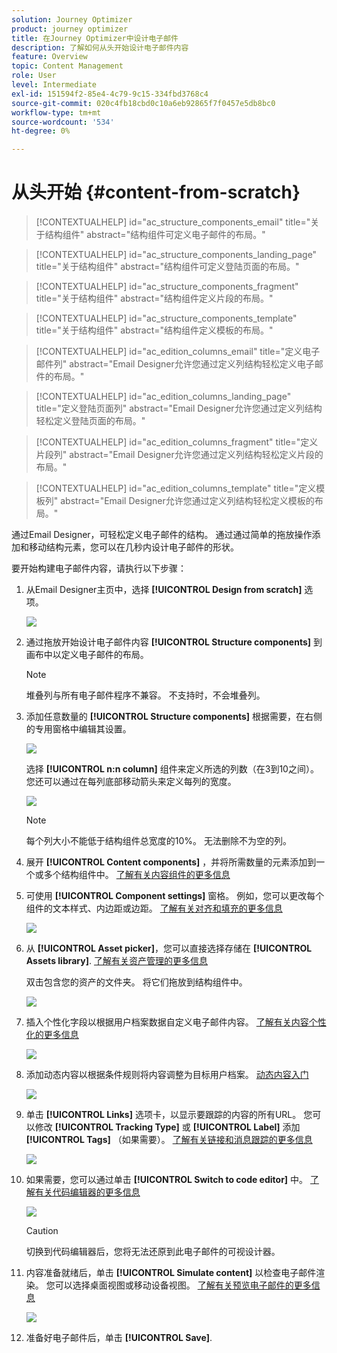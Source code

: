 ```yaml
---
solution: Journey Optimizer
product: journey optimizer
title: 在Journey Optimizer中设计电子邮件
description: 了解如何从头开始设计电子邮件内容
feature: Overview
topic: Content Management
role: User
level: Intermediate
exl-id: 151594f2-85e4-4c79-9c15-334fbd3768c4
source-git-commit: 020c4fb18cbd0c10a6eb92865f7f0457e5db8bc0
workflow-type: tm+mt
source-wordcount: '534'
ht-degree: 0%

---
```


# 从头开始 {#content-from-scratch}

>[!CONTEXTUALHELP]
>id="ac_structure_components_email"
>title="关于结构组件"
>abstract="结构组件可定义电子邮件的布局。"

>[!CONTEXTUALHELP]
>id="ac_structure_components_landing_page"
>title="关于结构组件"
>abstract="结构组件可定义登陆页面的布局。"

>[!CONTEXTUALHELP]
>id="ac_structure_components_fragment"
>title="关于结构组件"
>abstract="结构组件定义片段的布局。"

>[!CONTEXTUALHELP]
>id="ac_structure_components_template"
>title="关于结构组件"
>abstract="结构组件定义模板的布局。"


>[!CONTEXTUALHELP]
>id="ac_edition_columns_email"
>title="定义电子邮件列"
>abstract="Email Designer允许您通过定义列结构轻松定义电子邮件的布局。"

>[!CONTEXTUALHELP]
>id="ac_edition_columns_landing_page"
>title="定义登陆页面列"
>abstract="Email Designer允许您通过定义列结构轻松定义登陆页面的布局。"

>[!CONTEXTUALHELP]
>id="ac_edition_columns_fragment"
>title="定义片段列"
>abstract="Email Designer允许您通过定义列结构轻松定义片段的布局。"

>[!CONTEXTUALHELP]
>id="ac_edition_columns_template"
>title="定义模板列"
>abstract="Email Designer允许您通过定义列结构轻松定义模板的布局。"


通过Email Designer，可轻松定义电子邮件的结构。 通过通过简单的拖放操作添加和移动结构元素，您可以在几秒内设计电子邮件的形状。

要开始构建电子邮件内容，请执行以下步骤：

1. 从Email Designer主页中，选择 **[!UICONTROL Design from scratch]** 选项。

   ![](assets/email_designer.png)

1. 通过拖放开始设计电子邮件内容 **[!UICONTROL Structure components]** 到画布中以定义电子邮件的布局。

   >[!NOTE]
   >
   >堆叠列与所有电子邮件程序不兼容。 不支持时，不会堆叠列。

   <!--Once placed in the email, you cannot move nor remove your components unless there is already a content component or a fragment placed inside. This is not true in AJO - TBC?-->

1. 添加任意数量的 **[!UICONTROL Structure components]** 根据需要，在右侧的专用窗格中编辑其设置。

   ![](assets/email_designer_structure_components.png)

   选择 **[!UICONTROL n:n column]** 组件来定义所选的列数（在3到10之间）。 您还可以通过在每列底部移动箭头来定义每列的宽度。

   ![](assets/email_designer_structure_n-n-colum.png)

   >[!NOTE]
   >
   >每个列大小不能低于结构组件总宽度的10%。 无法删除不为空的列。

1. 展开 **[!UICONTROL Content components]** ，并将所需数量的元素添加到一个或多个结构组件中。 [了解有关内容组件的更多信息](content-components.md)

1. 可使用 **[!UICONTROL Component settings]** 窗格。 例如，您可以更改每个组件的文本样式、内边距或边距。 [了解有关对齐和填充的更多信息](alignment-and-padding.md)

   ![](assets/email_designer_structure_component.png)

1. 从 **[!UICONTROL Asset picker]**，您可以直接选择存储在 **[!UICONTROL Assets library]**. [了解有关资产管理的更多信息](assets-essentials.md)

   双击包含您的资产的文件夹。 将它们拖放到结构组件中。

   ![](assets/email_designer_asset_picker.png)

1. 插入个性化字段以根据用户档案数据自定义电子邮件内容。 [了解有关内容个性化的更多信息](../personalization/personalize.md)

   ![](assets/email_designer_personalization.png)

1. 添加动态内容以根据条件规则将内容调整为目标用户档案。 [动态内容入门](../personalization/get-started-dynamic-content.md)

   ![](assets/email_designer_dynamic-content.png)

1. 单击 **[!UICONTROL Links]** 选项卡，以显示要跟踪的内容的所有URL。 您可以修改 **[!UICONTROL Tracking Type]** 或 **[!UICONTROL Label]** 添加 **[!UICONTROL Tags]** （如果需要）。 [了解有关链接和消息跟踪的更多信息](message-tracking.md)

   ![](assets/email_designer_links.png)

1. 如果需要，您可以通过单击 **[!UICONTROL Switch to code editor]** 中。 [了解有关代码编辑器的更多信息](code-content.md)

   ![](assets/email_designer_switch-to-code.png)

   >[!CAUTION]
   >
   >切换到代码编辑器后，您将无法还原到此电子邮件的可视设计器。

1. 内容准备就绪后，单击 **[!UICONTROL Simulate content]** 以检查电子邮件渲染。 您可以选择桌面视图或移动设备视图。 [了解有关预览电子邮件的更多信息](preview.md)

   ![](assets/email_designer_simulate_content.png)

1. 准备好电子邮件后，单击 **[!UICONTROL Save]**.


